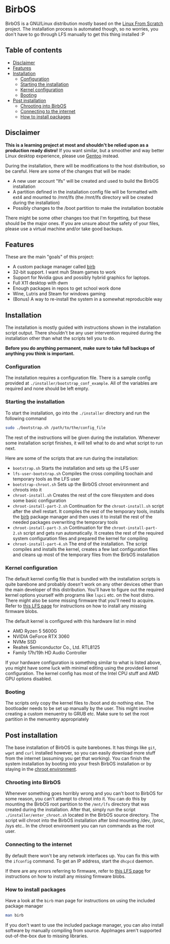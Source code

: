# BirbOS
BirbOS is a GNU/Linux distribution mostly based on the [Linux From Scratch](https://www.linuxfromscratch.org/) project. The installation process is automated though, so no worries, you don't have to go through LFS manually to get this thing installed :P

## Table of contents
- [Disclaimer](#disclaimer)
- [Features](#features)
- [Installation](#installation)
    - [Configuration](#configuration)
    - [Starting the installation](#starting-the-installation)
    - [Kernel configuration](#kernel-configuration)
    - [Booting](#booting)
- [Post installation](#post-installation)
    - [Chrooting into BirbOS](#chrooting-into-birbos)
    - [Connecting to the internet](#connecting-to-the-internet)
    - [How to install packages](#how-to-install-packages)

## Disclaimer
**This is a learning project at most and shouldn't be relied upon as a production ready distro!** If you want similar, but a smoother and way better Linux desktop experience, please use [Gentoo](https://www.gentoo.org/) instead.

During the installation, there will be modifications to the host distribution, so be careful. Here are some of the changes that will be made:
- A new user account "lfs" will be created and used to build the BirbOS installation
- A partition defined in the installation config file will be formatted with ext4 and mounted to /mnt/lfs (the /mnt/lfs directory will be created during the installation)
- Possibly changes to the /boot partition to make the installation bootable

There might be some other changes too that I'm forgetting, but these should be the major ones. If you are unsure about the safety of your files, please use a virtual machine and/or take good backups.

## Features
These are the main "goals" of this project:
- A custom package manager called [birb](https://github.com/Toasterbirb/birb)
- 32-bit support. I want muh Steam games to work
- Support for Nvidia gpus and possibly hybrid graphics for laptops.
- Full X11 desktop with dwm
- Enough packages in repos to get school work done
- Wine, Lutris and Steam for windows gaming
- (Bonus) A way to re-install the system in a somewhat reproducible way

## Installation
The installation is mostly guided with instructions shown in the installation script output. There shouldn't be any user intervention required during the installation other than what the scripts tell you to do.

**Before you do anything permanent, make sure to take full backups of anything you think is important.**

### Configuration
The installation requires a configuration file. There is a sample config provided at `./installer/bootstrap_conf_example`. All of the variables are required and none should be left empty.

### Starting the installation
To start the installation, go into the `./installer` directory and run the following command
```sh
sudo ./bootstrap.sh /path/to/the/config_file
```
The rest of the instructions will be given during the installation. Whenever some installation script finishes, it will tell what to do and what script to run next.

Here are some of the scripts that are run during the installation:
- `bootstrap.sh` Starts the installation and sets up the LFS user
- `lfs-user-bootstrap.sh` Compiles the cross compiling toochain and temporary tools as the LFS user
- `bootstrap-chroot.sh` Sets up the BirbOS chroot environment and chroots into it
- `chroot-install.sh` Creates the rest of the core filesystem and does some basic configuration
- `chroot-install-part-2.sh` Continuation for the `chroot-install.sh` script after the shell restart. It compiles the rest of the temporary tools, installs the [birb](https://github.com/Toasterbirb/birb) package manager and then uses it to install the rest of the needed packages overwriting the temporary tools
- `chroot-install-part-3.sh` Continuation for the `chroot-install-part-2.sh` script and gets run automatically. It creates the rest of the required system configuration files and prepared the kernel for compiling
- `chroot-install-part-4.sh` The end of the installation. The script compiles and installs the kernel, creates a few last configuration files and cleans up most of the temporary files from the BirbOS installation

### Kernel configuration
The default kernel config file that is bundled with the installation scripts is quite barebone and probably doesn't work on any other devices other than the main developer of this distribution. You'll have to figure out the required kernel options yourself with programs like `lspci` etc. on the host distro. There might also be some missing firmware that you'll need to acquire. Refer to [this LFS page](https://www.linuxfromscratch.org/blfs/view/stable/postlfs/firmware.html) for instructions on how to install any missing firmware blobs.

The default kernel is configured with this hardware list in mind
- AMD Ryzen 5 5600G
- NVIDIA GeForce RTX 3060
- NVMe SSD
- Realtek Semiconductor Co., Ltd. RTL8125
- Family 17h/19h HD Audio Controller

If your hardware configuration is something similar to what is listed above, you might have some luck with minimal editing using the provided kernel configuration. The kernel config has most of the Intel CPU stuff and AMD GPU options disabled.

### Booting
The scripts only copy the kernel files to /boot and do nothing else. The bootloader needs to be set up manually by the user. This might involve creating a custom menuentry to GRUB etc. Make sure to set the root partition in the menuentry appropriately

## Post installation
The base installation of BirbOS is quite barebones. It has things like `git`, `wget` and `curl` installed however, so you can easily download more stuff from the internet (assuming you get that working). You can finish the system installation by booting into your fresh BirbOS installation or by staying in the [chroot environment](#chrooting-into-birbos).

### Chrooting into BirbOS
Whenever something goes horribly wrong and you can't boot to BirbOS for some reason, you can't attempt to chroot into it. You can do this by mounting the BirbOS root partition to the `/mnt/lfs` directory that was created during the installation. After that, simply run the script `./installer/enter_chroot.sh` located in the BirbOS source directory. The script will chroot into the BirbOS installation after bind mounting /dev, /proc, /sys etc.. In the chroot environment you can run commands as the root user.

### Connecting to the internet
By default there won't be any network interfaces up. You can fix this with the `ifconfig` command. To get an IP address, start the `dhcpcd` daemon.

If there are any errors referring to firmware, refer to [this LFS page](https://www.linuxfromscratch.org/blfs/view/stable/postlfs/firmware.html) for instructions on how to install any missing firmware blobs.

### How to install packages
Have a look at the `birb` man page for instructions on using the included package manager
```sh
man birb
```

If you don't want to use the included package manager, you can also install software by manually compiling from source. AppImages aren't supported out-of-the-box due to missing libraries.
